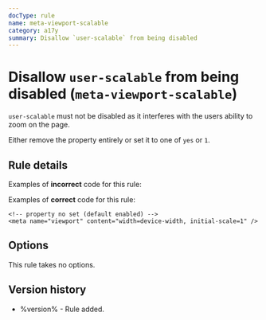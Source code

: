 ```yaml
---
docType: rule
name: meta-viewport-scalable
category: a17y
summary: Disallow `user-scalable` from being disabled
---
```


# Disallow `user-scalable` from being disabled (`meta-viewport-scalable`)

`user-scalable` must not be disabled as it interferes with the users ability to zoom on the page.

Either remove the property entirely or set it to one of `yes` or `1`.

## Rule details

Examples of **incorrect** code for this rule:

<validate name="incorrect" rules="meta-viewport-scalable">
	<meta name="viewport" content="width=device-width, user-scalable=no, initial-scale=1" />
</validate>

Examples of **correct** code for this rule:

<validate name="correct" rules="meta-viewport-scalable">
	<!-- explicily enabled -->
	<meta name="viewport" content="user-scalable=yes" />
	
	<!-- property no set (default enabled) -->
	<meta name="viewport" content="width=device-width, initial-scale=1" />
</validate>

## Options

This rule takes no options.

## Version history

- %version% - Rule added.
